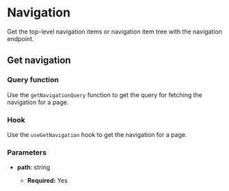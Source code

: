 # Navigation

Get the top-level navigation items or navigation item tree with the navigation endpoint.

## Get navigation

### Query function

Use the `getNavigationQuery` function to get the query for fetching the navigation for a page.

### Hook

Use the `useGetNavigation` hook to get the navigation for a page.

### Parameters

- **path**: string

  - **Required:** Yes
